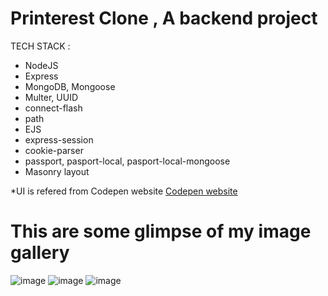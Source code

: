 # Printerest Clone , A backend project 
TECH STACK :
  - NodeJS
  - Express
  - MongoDB, Mongoose
  - Multer, UUID
  - connect-flash
  - path
  - EJS
  - express-session
  - cookie-parser
  - passport, pasport-local,  pasport-local-mongoose
  - Masonry layout
    
*UI is refered from Codepen website <a href="https://codepen.io/">Codepen website</a> 


# This are some glimpse of my image gallery
 ![image](https://github.com/user-attachments/assets/de9940ba-6b39-4eaa-adfe-deaad582944a)
 ![image](https://github.com/user-attachments/assets/429aefb8-85c9-4804-b9ca-2b287336317d)
 ![image](https://github.com/user-attachments/assets/432324a7-6b75-4624-957c-a234a72c0934)


